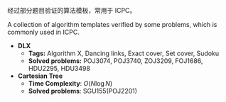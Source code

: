 经过部分题目验证的算法模板，常用于 ICPC。

A collection of algorithm templates verified by some problems, which is commonly used in ICPC.

- **DLX**
  - **Tags:** Algorithm X, Dancing links, Exact cover, Set cover, Sudoku
  - **Solved problems:** POJ3074, POJ3740, ZOJ3209, FOJ1686, HDU2295, HDU3498
- **Cartesian Tree**
  - **Time Complexity**: $O(N\log N)$
  - **Solved problems**: SGU155(POJ2201)

